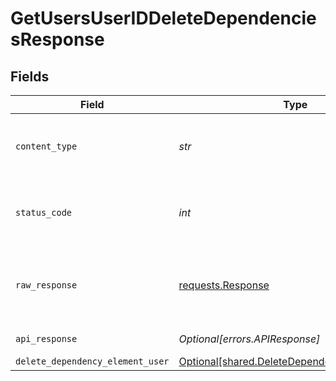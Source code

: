 # GetUsersUserIDDeleteDependenciesResponse


## Fields

| Field                                                                                              | Type                                                                                               | Required                                                                                           | Description                                                                                        |
| -------------------------------------------------------------------------------------------------- | -------------------------------------------------------------------------------------------------- | -------------------------------------------------------------------------------------------------- | -------------------------------------------------------------------------------------------------- |
| `content_type`                                                                                     | *str*                                                                                              | :heavy_check_mark:                                                                                 | HTTP response content type for this operation                                                      |
| `status_code`                                                                                      | *int*                                                                                              | :heavy_check_mark:                                                                                 | HTTP response status code for this operation                                                       |
| `raw_response`                                                                                     | [requests.Response](https://requests.readthedocs.io/en/latest/api/#requests.Response)              | :heavy_check_mark:                                                                                 | Raw HTTP response; suitable for custom response parsing                                            |
| `api_response`                                                                                     | *Optional[errors.APIResponse]*                                                                     | :heavy_minus_sign:                                                                                 | unknown error                                                                                      |
| `delete_dependency_element_user`                                                                   | [Optional[shared.DeleteDependencyElementUser]](../../models/shared/deletedependencyelementuser.md) | :heavy_minus_sign:                                                                                 | Success                                                                                            |